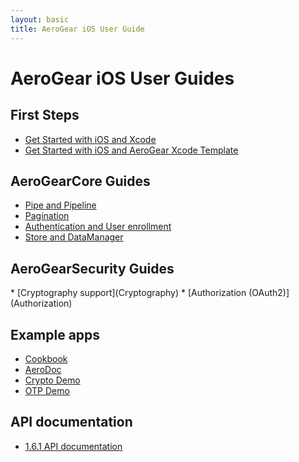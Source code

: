 ```yaml
---
layout: basic
title: AeroGear iOS User Guide
---
```


# AeroGear iOS User Guides

<h2 class="section-header" id="core"><i class="fa fa-graduation-cap"></i> First Steps</h2>

* [Get Started with iOS and Xcode](AeroGearandXcode)
* [Get Started with iOS and AeroGear Xcode Template](XcodeTemplate)

<h2 class="section-header" id="core"><i class="fa fa-rocket"></i> AeroGear<strong>Core</strong> Guides</h2>

* [Pipe and Pipeline](Pipe)
* [Pagination](Pagination)
* [Authentication and User enrollment](Authentication)
* [Store and DataManager](DataStore)


<h2 class="section-header" id="security"><i class="fa fa-shield"></i> AeroGear<strong>Security</strong> Guides</h2>
* [Cryptography support](Cryptography)
* [Authorization (OAuth2)](Authorization)

## Example apps

* [Cookbook](https://github.com/aerogear/aerogear-ios-cookbook)
* [AeroDoc](https://github.com/aerogear/aerogear-aerodoc-ios)
* [Crypto Demo](https://github.com/aerogear/aerogear-crypto-ios-demo)
* [OTP Demo](https://github.com/aerogear/aerogear-otp-ios-demo)

## API documentation
* [1.6.1 API documentation](/docs/specs/aerogear-ios/)